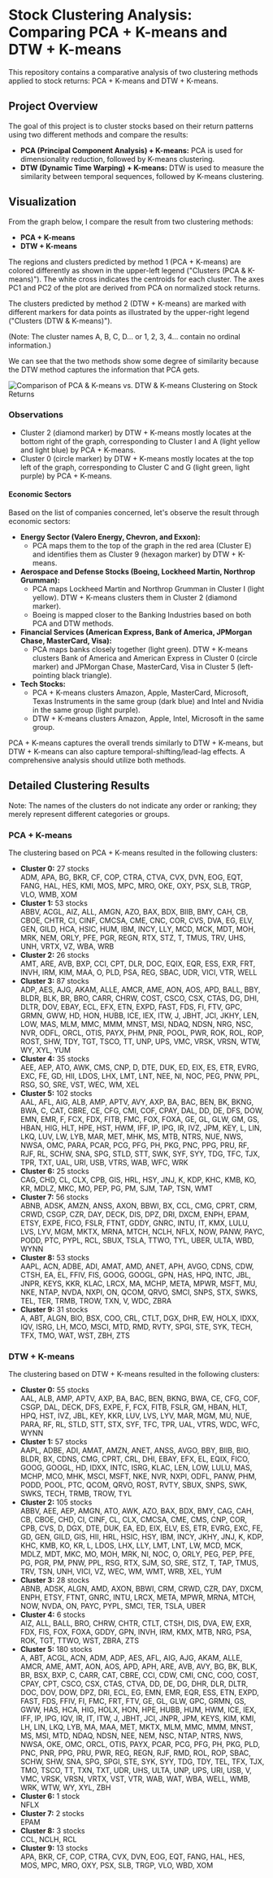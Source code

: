 # Stock Clustering Analysis: Comparing PCA + K-means and DTW + K-means

This repository contains a comparative analysis of two clustering methods applied to stock returns: PCA + K-means and DTW + K-means.

## Project Overview

The goal of this project is to cluster stocks based on their return patterns using two different methods and compare the results:

- **PCA (Principal Component Analysis) + K-means:** PCA is used for dimensionality reduction, followed by K-means clustering.
- **DTW (Dynamic Time Warping) + K-means:** DTW is used to measure the similarity between temporal sequences, followed by K-means clustering.

## Visualization

From the graph below, I compare the result from two clustering methods:

- **PCA + K-means**
- **DTW + K-means**

The regions and clusters predicted by method 1 (PCA + K-means) are colored differently as shown in the upper-left legend ("Clusters (PCA & K-means)"). The white cross indicates the centroids for each cluster. The axes PC1 and PC2 of the plot are derived from PCA on normalized stock returns.

The clusters predicted by method 2 (DTW + K-means) are marked with different markers for data points as illustrated by the upper-right legend ("Clusters (DTW & K-means)").

(Note: The cluster names A, B, C, D... or 1, 2, 3, 4... contain no ordinal information.)

We can see that the two methods show some degree of similarity because the DTW method captures the information that PCA gets.

![Comparison of PCA & K-means vs. DTW & K-means Clustering on Stock Returns](image/cluster_mapping_comparison.png)

### Observations

- Cluster 2 (diamond marker) by DTW + K-means mostly locates at the bottom right of the graph, corresponding to Cluster I and A (light yellow and light blue) by PCA + K-means.
- Cluster 0 (circle marker) by DTW + K-means mostly locates at the top left of the graph, corresponding to Cluster C and G (light green, light purple) by PCA + K-means.

#### Economic Sectors

Based on the list of companies concerned, let's observe the result through economic sectors:

- **Energy Sector (Valero Energy, Chevron, and Exxon):**
  - PCA maps them to the top of the graph in the red area (Cluster E) and identifies them as Cluster 9 (hexagon marker) by DTW + K-means.
- **Aerospace and Defense Stocks (Boeing, Lockheed Martin, Northrop Grumman):**
  - PCA maps Lockheed Martin and Northrop Grumman in Cluster I (light yellow). DTW + K-means clusters them in Cluster 2 (diamond marker).
  - Boeing is mapped closer to the Banking Industries based on both PCA and DTW methods.
- **Financial Services (American Express, Bank of America, JPMorgan Chase, MasterCard, Visa):**
  - PCA maps banks closely together (light green). DTW + K-means clusters Bank of America and American Express in Cluster 0 (circle marker) and JPMorgan Chase, MasterCard, Visa in Cluster 5 (left-pointing black triangle).
- **Tech Stocks:**
  - PCA + K-means clusters Amazon, Apple, MasterCard, Microsoft, Texas Instruments in the same group (dark blue) and Intel and Nvidia in the same group (light purple).
  - DTW + K-means clusters Amazon, Apple, Intel, Microsoft in the same group.

PCA + K-means captures the overall trends similarly to DTW + K-means, but DTW + K-means can also capture temporal-shifting/lead-lag effects. A comprehensive analysis should utilize both methods.

## Detailed Clustering Results 
Note: The names of the clusters do not indicate any order or ranking; they merely represent different categories or groups.

### PCA + K-means
The clustering based on PCA + K-means resulted in the following clusters:

- **Cluster 0:** 27 stocks  
  ADM, APA, BG, BKR, CF, COP, CTRA, CTVA, CVX, DVN, EOG, EQT, FANG, HAL, HES, KMI, MOS, MPC, MRO, OKE, OXY, PSX, SLB, TRGP, VLO, WMB, XOM
- **Cluster 1:** 53 stocks  
  ABBV, ACGL, AIZ, ALL, AMGN, AZO, BAX, BDX, BIIB, BMY, CAH, CB, CBOE, CHTR, CI, CINF, CMCSA, CME, CNC, COR, CVS, DVA, EG, ELV, GEN, GILD, HCA, HSIC, HUM, IBM, INCY, LLY, MCD, MCK, MDT, MOH, MRK, NEM, ORLY, PFE, PGR, REGN, RTX, STZ, T, TMUS, TRV, UHS, UNH, VRTX, VZ, WBA, WRB
- **Cluster 2:** 26 stocks  
  AMT, ARE, AVB, BXP, CCI, CPT, DLR, DOC, EQIX, EQR, ESS, EXR, FRT, INVH, IRM, KIM, MAA, O, PLD, PSA, REG, SBAC, UDR, VICI, VTR, WELL
- **Cluster 3:** 87 stocks  
  ADP, AES, AJG, AKAM, ALLE, AMCR, AME, AON, AOS, APD, BALL, BBY, BLDR, BLK, BR, BRO, CARR, CHRW, COST, CSCO, CSX, CTAS, DG, DHI, DLTR, DOV, EBAY, ECL, EFX, ETN, EXPD, FAST, FDS, FI, FTV, GPC, GRMN, GWW, HD, HON, HUBB, ICE, IEX, ITW, J, JBHT, JCI, JKHY, LEN, LOW, MAS, MLM, MMC, MMM, MNST, MSI, NDAQ, NDSN, NRG, NSC, NVR, ODFL, ORCL, OTIS, PAYX, PHM, PNR, POOL, PWR, ROK, ROL, ROP, ROST, SHW, TDY, TGT, TSCO, TT, UNP, UPS, VMC, VRSK, VRSN, WTW, WY, XYL, YUM
- **Cluster 4:** 35 stocks  
  AEE, AEP, ATO, AWK, CMS, CNP, D, DTE, DUK, ED, EIX, ES, ETR, EVRG, EXC, FE, GD, HII, LDOS, LHX, LMT, LNT, NEE, NI, NOC, PEG, PNW, PPL, RSG, SO, SRE, VST, WEC, WM, XEL
- **Cluster 5:** 102 stocks  
  AAL, AFL, AIG, ALB, AMP, APTV, AVY, AXP, BA, BAC, BEN, BK, BKNG, BWA, C, CAT, CBRE, CE, CFG, CMI, COF, CPAY, DAL, DD, DE, DFS, DOW, EMN, EMR, F, FCX, FDX, FITB, FMC, FOX, FOXA, GE, GL, GLW, GM, GS, HBAN, HIG, HLT, HPE, HST, HWM, IFF, IP, IPG, IR, IVZ, JPM, KEY, L, LIN, LKQ, LUV, LW, LYB, MAR, MET, MHK, MS, MTB, NTRS, NUE, NWS, NWSA, OMC, PARA, PCAR, PCG, PFG, PH, PKG, PNC, PPG, PRU, RF, RJF, RL, SCHW, SNA, SPG, STLD, STT, SWK, SYF, SYY, TDG, TFC, TJX, TPR, TXT, UAL, URI, USB, VTRS, WAB, WFC, WRK
- **Cluster 6:** 25 stocks  
  CAG, CHD, CL, CLX, CPB, GIS, HRL, HSY, JNJ, K, KDP, KHC, KMB, KO, KR, MDLZ, MKC, MO, PEP, PG, PM, SJM, TAP, TSN, WMT
- **Cluster 7:** 56 stocks  
  ABNB, ADSK, AMZN, ANSS, AXON, BBWI, BX, CCL, CMG, CPRT, CRM, CRWD, CSGP, CZR, DAY, DECK, DIS, DPZ, DRI, DXCM, ENPH, EPAM, ETSY, EXPE, FICO, FSLR, FTNT, GDDY, GNRC, INTU, IT, KMX, LULU, LVS, LYV, MGM, MKTX, MRNA, MTCH, NCLH, NFLX, NOW, PANW, PAYC, PODD, PTC, PYPL, RCL, SBUX, TSLA, TTWO, TYL, UBER, ULTA, WBD, WYNN
- **Cluster 8:** 53 stocks  
  AAPL, ACN, ADBE, ADI, AMAT, AMD, ANET, APH, AVGO, CDNS, CDW, CTSH, EA, EL, FFIV, FIS, GOOG, GOOGL, GPN, HAS, HPQ, INTC, JBL, JNPR, KEYS, KKR, KLAC, LRCX, MA, MCHP, META, MPWR, MSFT, MU, NKE, NTAP, NVDA, NXPI, ON, QCOM, QRVO, SMCI, SNPS, STX, SWKS, TEL, TER, TRMB, TROW, TXN, V, WDC, ZBRA
- **Cluster 9:** 31 stocks  
  A, ABT, ALGN, BIO, BSX, COO, CRL, CTLT, DGX, DHR, EW, HOLX, IDXX, IQV, ISRG, LH, MCO, MSCI, MTD, RMD, RVTY, SPGI, STE, SYK, TECH, TFX, TMO, WAT, WST, ZBH, ZTS



### DTW + K-means
The clustering based on DTW + K-means resulted in the following clusters:

- **Cluster 0:** 55 stocks  
  AAL, ALB, AMP, APTV, AXP, BA, BAC, BEN, BKNG, BWA, CE, CFG, COF, CSGP, DAL, DECK, DFS, EXPE, F, FCX, FITB, FSLR, GM, HBAN, HLT, HPQ, HST, IVZ, JBL, KEY, KKR, LUV, LVS, LYV, MAR, MGM, MU, NUE, PARA, RF, RL, STLD, STT, STX, SYF, TFC, TPR, UAL, VTRS, WDC, WFC, WYNN
- **Cluster 1:** 57 stocks  
  AAPL, ADBE, ADI, AMAT, AMZN, ANET, ANSS, AVGO, BBY, BIIB, BIO, BLDR, BX, CDNS, CMG, CPRT, CRL, DHI, EBAY, EFX, EL, EQIX, FICO, GOOG, GOOGL, HD, IDXX, INTC, ISRG, KLAC, LEN, LOW, LULU, MAS, MCHP, MCO, MHK, MSCI, MSFT, NKE, NVR, NXPI, ODFL, PANW, PHM, PODD, POOL, PTC, QCOM, QRVO, ROST, RVTY, SBUX, SNPS, SWK, SWKS, TECH, TRMB, TROW, TYL
- **Cluster 2:** 105 stocks  
  ABBV, AEE, AEP, AMGN, ATO, AWK, AZO, BAX, BDX, BMY, CAG, CAH, CB, CBOE, CHD, CI, CINF, CL, CLX, CMCSA, CME, CMS, CNP, COR, CPB, CVS, D, DGX, DTE, DUK, EA, ED, EIX, ELV, ES, ETR, EVRG, EXC, FE, GD, GEN, GILD, GIS, HII, HRL, HSIC, HSY, IBM, INCY, JKHY, JNJ, K, KDP, KHC, KMB, KO, KR, L, LDOS, LHX, LLY, LMT, LNT, LW, MCD, MCK, MDLZ, MDT, MKC, MO, MOH, MRK, NI, NOC, O, ORLY, PEG, PEP, PFE, PG, PGR, PM, PNW, PPL, RSG, RTX, SJM, SO, SRE, STZ, T, TAP, TMUS, TRV, TSN, UNH, VICI, VZ, WEC, WM, WMT, WRB, XEL, YUM
- **Cluster 3:** 28 stocks  
  ABNB, ADSK, ALGN, AMD, AXON, BBWI, CRM, CRWD, CZR, DAY, DXCM, ENPH, ETSY, FTNT, GNRC, INTU, LRCX, META, MPWR, MRNA, MTCH, NOW, NVDA, ON, PAYC, PYPL, SMCI, TER, TSLA, UBER
- **Cluster 4:** 6 stocks  
  AIZ, ALL, BALL, BRO, CHRW, CHTR, CTLT, CTSH, DIS, DVA, EW, EXR, FDX, FIS, FOX, FOXA, GDDY, GPN, INVH, IRM, KMX, MTB, NRG, PSA, ROK, TGT, TTWO, WST, ZBRA, ZTS
- **Cluster 5:** 180 stocks  
  A, ABT, ACGL, ACN, ADM, ADP, AES, AFL, AIG, AJG, AKAM, ALLE, AMCR, AME, AMT, AON, AOS, APD, APH, ARE, AVB, AVY, BG, BK, BLK, BR, BSX, BXP, C, CARR, CAT, CBRE, CCI, CDW, CMI, CNC, COO, COST, CPAY, CPT, CSCO, CSX, CTAS, CTVA, DD, DE, DG, DHR, DLR, DLTR, DOC, DOV, DOW, DPZ, DRI, ECL, EG, EMN, EMR, EQR, ESS, ETN, EXPD, FAST, FDS, FFIV, FI, FMC, FRT, FTV, GE, GL, GLW, GPC, GRMN, GS, GWW, HAS, HCA, HIG, HOLX, HON, HPE, HUBB, HUM, HWM, ICE, IEX, IFF, IP, IPG, IQV, IR, IT, ITW, J, JBHT, JCI, JNPR, JPM, KEYS, KIM, KMI, LH, LIN, LKQ, LYB, MA, MAA, MET, MKTX, MLM, MMC, MMM, MNST, MS, MSI, MTD, NDAQ, NDSN, NEE, NEM, NSC, NTAP, NTRS, NWS, NWSA, OKE, OMC, ORCL, OTIS, PAYX, PCAR, PCG, PFG, PH, PKG, PLD, PNC, PNR, PPG, PRU, PWR, REG, REGN, RJF, RMD, ROL, ROP, SBAC, SCHW, SHW, SNA, SPG, SPGI, STE, SYK, SYY, TDG, TDY, TEL, TFX, TJX, TMO, TSCO, TT, TXN, TXT, UDR, UHS, ULTA, UNP, UPS, URI, USB, V, VMC, VRSK, VRSN, VRTX, VST, VTR, WAB, WAT, WBA, WELL, WMB, WRK, WTW, WY, XYL, ZBH
- **Cluster 6:** 1 stock  
  NFLX
- **Cluster 7:** 2 stocks  
  EPAM
- **Cluster 8:** 3 stocks  
  CCL, NCLH, RCL
- **Cluster 9:** 13 stocks  
  APA, BKR, CF, COP, CTRA, CVX, DVN, EOG, EQT, FANG, HAL, HES, MOS, MPC, MRO, OXY, PSX, SLB, TRGP, VLO, WBD, XOM





